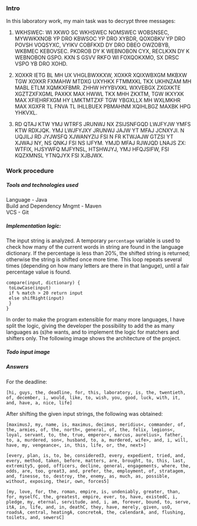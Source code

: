 ### Intro
In this laboratory work, my main task was to decrypt three messages:

1. WKHSWEC: WI XKWO SC WKHSWEC NOMSWEC WOBSNSEC, MYWWKXNOB YP DRO KBWSOC YP DRO XYBDR, QOXOBKV YP DRO POVSH VOQSYXC, VYIKV COBFKXD DY DRO DBEO OWZOBYB, WKBMEC KEBOVSEC. PKDROB DY K WEBNOBON CYX, RECLKXN DY K WEBNOBON GSPO. KXN S GSVV RKFO WI FOXQOKXMO, SX DRSC VSPO YB DRO XOHD.

2. XOXKR IETG BL MH UX VHGLBWXKXW, XOXKR XQIXWBXGM MKBXW TGW XOXKR FXMAHW MTDXG UXYHKX FTMMXKL TKX UKHNZAM MH MABL ETLM XQMKXFBMR. ZHHW HYYBVXKL WXVEBGX ZXGXKTE XGZTZXFXGML PAXKX MAX HWWL TKX MHH ZKXTM, TGW IKXYXK MAX XFIEHRFXGM HY LMKTMTZXF TGW YBGXLLX MH WXLMKHR MAX XGXFR TL FNVA TL IHLLBUEX PBMAHNM XQIHLBGZ MAXBK HPG YHKVXL.

3. RD QTAJ KTW YMJ WTRFS JRUNWJ NX ZSIJSNFGQD LWJFYJW YMFS KTW RDXJQK. YMJ LWJFYJXY JRUNWJ JAJW YT MFAJ JCNXYJI. N UQJILJ RD JYJWSFQ XJWANYZIJ FSI N FR KTWJAJW GTZSI YT XJWAJ NY, NS QNKJ FSI NS IJFYM. YMJD MFAJ RJWJQD LNAJS ZX: WTFIX, HJSYWFQ MJFYNSL, HTSHWJYJ, YMJ HFQJSIFW, FSI KQZXMNSL YTNQJYX FSI XJBJWX.

### Work procedure
##### Tools and technologies used
Language - Java <br />
Build and Dependency Mngmt - Maven <br />
VCS - Git <br />

##### Implementation logic: 
The input string is analyzed. A temporary ``` percentage ``` variable is used to check how many of the current words in string are found in the language dictionary. If the percentage is less than 20%, the shifted string is returned; otherwise the string is shifted once more time. This loop repeats several times (depending on how many letters are there in that languge), until a fair percentage value is found.

``` 
compare(input, dictionary) {
 toLowCase(input)
 if % match > 20 return input
 else shifRight(input)
 }
}
```

In order to make the program extensible for many more languages, I have split the logic, giving the developer the possibility to add the as many languages as (s)he wants, and to implement the logic for matchers and shifters only. The following image shows the architecture of the project.
##### Todo input image
##### Answers
For the deadline:
```
[hi, guys, the, deadline, for, this, laboratory, is, the, twentieth, of, december, i, would, like, to, wish, you, good, luck, with, it, and, have, a, nice, life]
```

After shifting the given input strings, the following was obtained:

```
[maximusJ, my, name, is, maximus, decimus, meridius<, commander, of, the, armies, of, the, north<, general, of, the, felix, legions<, loyal, servant, to, the, true, emperor<, marcus, aurelius>, father, to, a, murdered, son<, husband, to, a, murdered, wife>, and, i, will, have, my, vengeance<, in, this, life, or, the, next>]
```

```
[every, plan, is, to, be, considered3, every, expedient, tried, and, every, method, taken, before, matters, are, brought, to, this, last, extremity5, good, officers, decline, general, engagements, where, the, odds, are, too, great3, and, prefer, the, employment, of, stratagem, and, finesse, to, destroy, the, enemy, as, much, as, possible, without, exposing, their, own, forces5]
```

```
[my, love, for, the, roman, empire, is, undeniably, greater, than, for, myselfC, the, greatest, empire, ever, to, have, existedC, i, pledge, my, eternal, servitude, and, i, am, forever, bound, to, serve, itA, in, life, and, in, deathC, they, have, merely, given, usO, roadsA, central, heatingA, concreteA, the, calendarA, and, flushing, toilets, and, sewersC]
```

